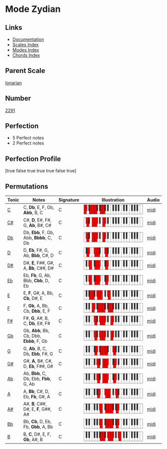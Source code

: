 # Mode Zydian

## Links

- [Documentation](index.md)
- [Scales Index](Scales.md)
- [Modes Index](Modes.md)
- [Chords Index](Chords.md)

## Parent Scale

[Ionarian](ScaleIonarian.md)

## Number

[2291](https://ianring.com/musictheory/scales/2291)

## Perfection

- 5 Perfect notes
- 2 Perfect notes

## Perfection Profile

[true false true true true false true]

## Permutations

| Tonic | Notes | Signature | Illustration | Audio |
|-------|-------|-----------|--------------|-------|
| [C](ModeCNaturalZydian.md) | C, **Db**, E, F, Gb, **Abb**, B, C | C | ![CNaturalZydian](ModeCNaturalZydian.png) | [midi](https://github.com/edipermadi/music/blob/main/docs/ModeCNaturalZydian.mid?raw=true) |
| [C#](ModeCSharpZydian.md) | C#, **D**, E#, F#, G, **Ab**, B#, C# | C | ![CSharpZydian](ModeCSharpZydian.png) | [midi](https://github.com/edipermadi/music/blob/main/docs/ModeCSharpZydian.mid?raw=true) |
| [Db](ModeDFlatZydian.md) | Db, **Ebb**, F, Gb, Abb, **Bbbb**, C, Db | C | ![DFlatZydian](ModeDFlatZydian.png) | [midi](https://github.com/edipermadi/music/blob/main/docs/ModeDFlatZydian.mid?raw=true) |
| [D](ModeDNaturalZydian.md) | D, **Eb**, F#, G, Ab, **Bbb**, C#, D | C | ![DNaturalZydian](ModeDNaturalZydian.png) | [midi](https://github.com/edipermadi/music/blob/main/docs/ModeDNaturalZydian.mid?raw=true) |
| [D#](ModeDSharpZydian.md) | D#, **E**, F##, G#, A, **Bb**, C##, D# | C | ![DSharpZydian](ModeDSharpZydian.png) | [midi](https://github.com/edipermadi/music/blob/main/docs/ModeDSharpZydian.mid?raw=true) |
| [Eb](ModeEFlatZydian.md) | Eb, **Fb**, G, Ab, Bbb, **Cbb**, D, Eb | C | ![EFlatZydian](ModeEFlatZydian.png) | [midi](https://github.com/edipermadi/music/blob/main/docs/ModeEFlatZydian.mid?raw=true) |
| [E](ModeENaturalZydian.md) | E, **F**, G#, A, Bb, **Cb**, D#, E | C | ![ENaturalZydian](ModeENaturalZydian.png) | [midi](https://github.com/edipermadi/music/blob/main/docs/ModeENaturalZydian.mid?raw=true) |
| [F](ModeFNaturalZydian.md) | F, **Gb**, A, Bb, Cb, **Dbb**, E, F | C | ![FNaturalZydian](ModeFNaturalZydian.png) | [midi](https://github.com/edipermadi/music/blob/main/docs/ModeFNaturalZydian.mid?raw=true) |
| [F#](ModeFSharpZydian.md) | F#, **G**, A#, B, C, **Db**, E#, F# | C | ![FSharpZydian](ModeFSharpZydian.png) | [midi](https://github.com/edipermadi/music/blob/main/docs/ModeFSharpZydian.mid?raw=true) |
| [Gb](ModeGFlatZydian.md) | Gb, **Abb**, Bb, Cb, Dbb, **Ebbb**, F, Gb | C | ![GFlatZydian](ModeGFlatZydian.png) | [midi](https://github.com/edipermadi/music/blob/main/docs/ModeGFlatZydian.mid?raw=true) |
| [G](ModeGNaturalZydian.md) | G, **Ab**, B, C, Db, **Ebb**, F#, G | C | ![GNaturalZydian](ModeGNaturalZydian.png) | [midi](https://github.com/edipermadi/music/blob/main/docs/ModeGNaturalZydian.mid?raw=true) |
| [G#](ModeGSharpZydian.md) | G#, **A**, B#, C#, D, **Eb**, F##, G# | C | ![GSharpZydian](ModeGSharpZydian.png) | [midi](https://github.com/edipermadi/music/blob/main/docs/ModeGSharpZydian.mid?raw=true) |
| [Ab](ModeAFlatZydian.md) | Ab, **Bbb**, C, Db, Ebb, **Fbb**, G, Ab | C | ![AFlatZydian](ModeAFlatZydian.png) | [midi](https://github.com/edipermadi/music/blob/main/docs/ModeAFlatZydian.mid?raw=true) |
| [A](ModeANaturalZydian.md) | A, **Bb**, C#, D, Eb, **Fb**, G#, A | C | ![ANaturalZydian](ModeANaturalZydian.png) | [midi](https://github.com/edipermadi/music/blob/main/docs/ModeANaturalZydian.mid?raw=true) |
| [A#](ModeASharpZydian.md) | A#, **B**, C##, D#, E, **F**, G##, A# | C | ![ASharpZydian](ModeASharpZydian.png) | [midi](https://github.com/edipermadi/music/blob/main/docs/ModeASharpZydian.mid?raw=true) |
| [Bb](ModeBFlatZydian.md) | Bb, **Cb**, D, Eb, Fb, **Gbb**, A, Bb | C | ![BFlatZydian](ModeBFlatZydian.png) | [midi](https://github.com/edipermadi/music/blob/main/docs/ModeBFlatZydian.mid?raw=true) |
| [B](ModeBNaturalZydian.md) | B, **C**, D#, E, F, **Gb**, A#, B | C | ![BNaturalZydian](ModeBNaturalZydian.png) | [midi](https://github.com/edipermadi/music/blob/main/docs/ModeBNaturalZydian.mid?raw=true) |
